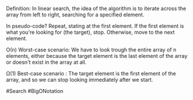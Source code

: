 Definition: In linear search, the idea of the algorithm is to iterate across
the array from left to right, searching for a specified element.

In pseudo-code?
	Repeat, stating at the first element.
		If the first element is what you're looking for (the target), stop.
		Otherwise, move to the next element.

Ο(n) Worst-case scenario: We have to look trough the entire array of n elements, either because the target element is the last element of the array or doesn't exist in the array at all.

Ω(1) Best-case scenario : The target element is the first element of the array, and so we can stop looking immediately after we start.


#Search #BigONotation 